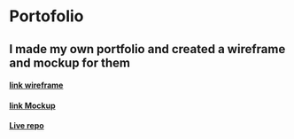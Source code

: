 # Portofolio

## I made my own portfolio and created a wireframe and mockup for them


#### [link wireframe](https://www.figma.com/file/6RymbGZLy4MD4i8w5naPv2/Wireframe-for-my-portofolio?type=design&node-id=0%3A1&mode=design&t=xegX8DY2cHeXpHQL-1)


#### [link Mockup](https://www.figma.com/file/NnIx7IrchT62tHmYk72JoX/Mockup-for-my-portofolio?type=design&node-id=0%3A1&mode=design&t=rQdabJKod88OrASd-1)

#### [Live repo](https://muhammed-ahmed-hassouna.github.io/Portofolio/HTML)